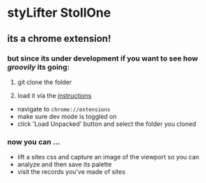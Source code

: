# styLifter StollOne

## its a chrome extension! 

### but since its under development if you want to see how *groovily* its going:

1. git clone the folder

1. load it via the [instructions](https://developer.chrome.com/docs/extensions/mv3/getstarted/)

* navigate to `chrome://extensions`
* make sure dev mode is toggled on
* click 'Load Unpacked' button and select the folder you cloned

### now you can ...
* lift a sites css and capture an image of the viewport so you can 
* analyze and then save its palette
* visit the records you've made of sites